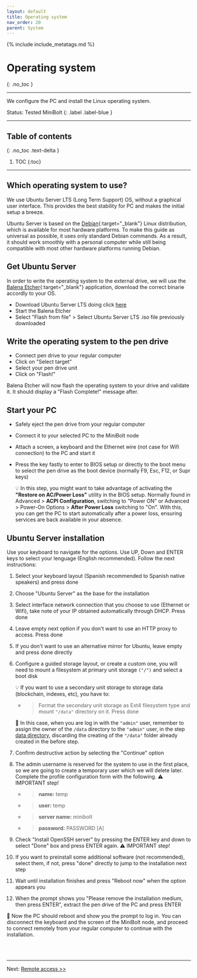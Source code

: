 ```yaml
---
layout: default
title: Operating system
nav_order: 20
parent: System
---
```

<!-- markdownlint-disable MD014 MD022 MD025 MD033 MD040 -->

{% include include_metatags.md %}

# Operating system

{: .no_toc }

---

We configure the PC and install the Linux operating system.

Status: Tested MiniBolt
{: .label .label-blue }

---

## Table of contents
{: .no_toc .text-delta }

1. TOC
{:toc}

---

## Which operating system to use?

We use Ubuntu Server LTS (Long Term Support) OS, without a graphical user interface.
This provides the best stability for PC and makes the initial setup a breeze.

Ubuntu Server is based on the [Debian](https://www.debian.org/){:target="_blank"} Linux distribution, which is available for most hardware platforms.
To make this guide as universal as possible, it uses only standard Debian commands.
As a result, it should work smoothly with a personal computer while still being compatible with most other hardware platforms running Debian.

## Get Ubuntu Server

In order to write the operating system to the external drive, we will use the [Balena Etcher](https://www.balena.io/etcher/){:target="_blank"} application, download the correct binarie accordly to your OS.

* Download Ubuntu Server LTS doing click [here](https://softlibre.unizar.es/ubuntu/releases/22.04.1/ubuntu-22.04.1-live-server-amd64.iso)
* Start the Balena Etcher
* Select "Flash from file" > Select Ubuntu Server LTS .iso file previously downloaded

## Write the operating system to the pen drive

* Connect pen drive to your regular computer
* Click on "Select target"
* Select your pen drive unit
* Click on "Flash!"

Balena Etcher will now flash the operating system to your drive and validate it. It should display a "Flash Complete!" message after.

## Start your PC

* Safely eject the pen drive from your regular computer
* Connect it to your selected PC to the MiniBolt node
* Attach a screen, a keyboard and the Ethernet wire (not case for Wifi connection) to the PC and start it
* Press the key fastly to enter to BIOS setup or directly to the boot menu to select the pen drive as the boot device (normally F9, Esc, F12, or Supr keys)

   💡 In this step, you might want to take advantage of activating the **"Restore on AC/Power Loss"** utility in the BIOS setup. Normally found in Advanced > **ACPI Configuration**, switching to "Power ON" or Advanced > Power-On Options > **After Power Loss** switching to "On". With this, you can get the PC to start automatically after a power loss, ensuring services are back available in your absence.

## Ubuntu Server installation

Use your keyboard to navigate for the options. Use UP, Down and ENTER keys to select your lenguage (English recommended). Follow the next instructions:

1. Select your keyboard layout (Spanish recommended to Spanish native speakers) and press done

1. Choose "Ubuntu Server" as the base for the installation

1. Select interface network connection that you choose to use (Ethernet or Wifi), take note of your IP obtained automatically through DHCP. Press done

1. Leave empty next option if you don't want to use an HTTP proxy to access. Press done

1. If you don't want to use an alternative mirror for Ubuntu, leave empty and press done directly

1. Configure a guided storage layout, or create a custom one, you will need to mount a filesystem at primary unit storage `("/")` and select a boot disk

    💡 If you want to use a secondary unit storage to storage data (blockchain, indexes, etc), you have to:

    * > Format the secondary unit storage as Ext4 filesystem type and mount `"/data"` directory on it. Press done

    🚨 In this case, when you are log in with the `"admin"` user, remember to assign the owner of the `/data` directory to the `"admin"` user, in the step [data directory](https://twofaktor.github.io/minibolt/guide/system/configuration.html#data-directory), discarding the creating of the `"/data"` folder already created in the before step.

1. Confirm destructive action by selecting the "Continue" option

1. The admin username is reserved for the system to use in the first place, so we are going to create a temporary user which we will delete later. Complete the profile configuration form with the following. ⚠️ IMPORTANT step!

    * > **name:** temp
    * > **user:** temp
    * > **server name:** minibolt
    * > **password:** PASSWORD [A]

1. Check "Install OpenSSH server" by pressing the ENTER key and down to select "Done" box and press ENTER again. ⚠️ IMPORTANT step!

1. If you want to preinstall some additional software (not recommended), select them, if not, press "done" directly to jump to the installation next step

1. Wait until installation finishes and press "Reboot now" when the option appears you

1. When the prompt shows you "Please remove the installation medium, then press ENTER", extract the pen drive of the PC and press ENTER

🥳 Now the PC should reboot and show you the prompt to log in. You can disconnect the keyboard and the screen of the MiniBolt node, and proceed to connect remotely from your regular computer to continue with the installation.

<br /><br />

---

Next: [Remote access >>](remote-access.md)
